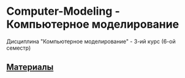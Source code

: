# Computer-Modeling - Компьютерное моделирование
Дисциплина "Компьютерное моделирование" - 3-ий курс (6-ой семестр)
## [Материалы](https://vk.com/ivt2020zabgu)
